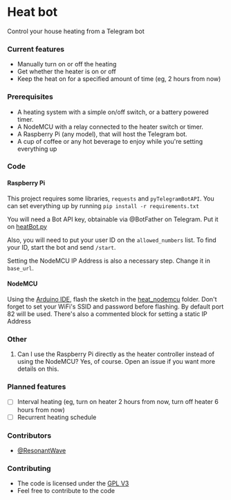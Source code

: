 # Heat bot
Control your house heating from a Telegram bot

### Current features
 * Manually turn on or off the heating
 * Get whether the heater is on or off
 * Keep the heat on for a specified amount of time (eg, 2 hours from now)

### Prerequisites
 * A heating system with a simple on/off switch, or a battery powered timer.
 * A NodeMCU with a relay connected to the heater switch or timer.
 * A Raspberry Pi (any model), that will host the Telegram bot.
 * A cup of coffee or any hot beverage to enjoy while you're setting everything up
 
### Code
#### Raspberry Pi
This project requires some libraries, `requests` and `pyTelegramBotAPI`. 
You can set everything up by running `pip install -r requirements.txt`

You will need a Bot API key, obtainable via @BotFather on Telegram. Put it on [heatBot.py](heat_telegrambot/heatBot.py)

Also, you will need to put your user ID on the `allowed_numbers` list. To find your ID, start the bot and send `/start`. 

Setting the NodeMCU IP Address is also a necessary step. Change it in `base_url`.
 
#### NodeMCU
Using the [Arduino IDE](https://www.arduino.cc/en/Main/Software), flash the sketch in the [heat_nodemcu](heat_nodemcu) folder.
Don't forget to set your WiFi's SSID and password before flashing. By default port 82 will be used.
There's also a commented block for setting a static IP Address

### Other
 1. Can I use the Raspberry Pi directly as the heater controller instead of using the NodeMCU?
      Yes, of course. Open an issue if you want more details on this.

### Planned features
 - [ ] Interval heating (eg, turn on heater 2 hours from now, turn off heater 6 hours from now)
 - [ ] Recurrent heating schedule

### Contributors
 *  [@ResonantWave](https://github.com/ResonantWave)

### Contributing
* The code is licensed under the [GPL V3](LICENSE)
* Feel free to contribute to the code
